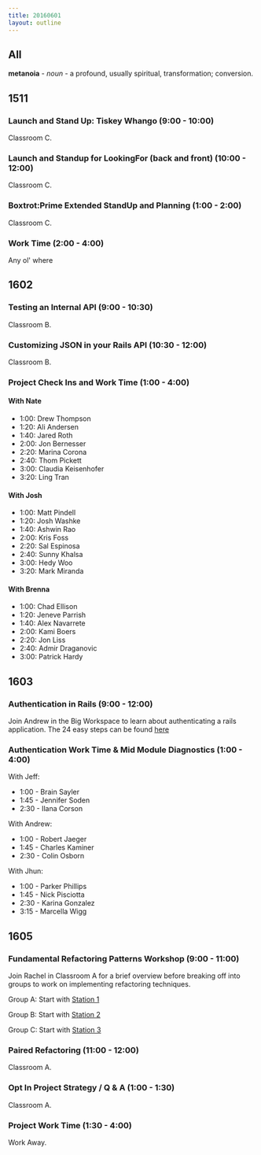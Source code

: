 ```yaml
---
title: 20160601
layout: outline
---
```


## All

**metanoia** - _noun_ - a profound, usually spiritual, transformation; conversion.


## 1511

### Launch and Stand Up: Tiskey Whango (9:00 - 10:00)

Classroom C.

### Launch and Standup for LookingFor (back and front) (10:00 - 12:00)

Classroom C.

### Boxtrot:Prime Extended StandUp and Planning (1:00 - 2:00)

Classroom C.

### Work Time (2:00 - 4:00)

Any ol' where

## 1602

### Testing an Internal API (9:00 - 10:30)

Classroom B.

### Customizing JSON in your Rails API (10:30 - 12:00)

Classroom B.

### Project Check Ins and Work Time (1:00 - 4:00)

#### With Nate
  - 1:00: Drew Thompson
  - 1:20: Ali Andersen
  - 1:40: Jared Roth
  - 2:00: Jon Bernesser
  - 2:20: Marina Corona
  - 2:40: Thom Pickett
  - 3:00: Claudia Keisenhofer
  - 3:20: Ling Tran

#### With Josh
  - 1:00: Matt Pindell
  - 1:20: Josh Washke
  - 1:40: Ashwin Rao
  - 2:00: Kris Foss
  - 2:20: Sal Espinosa
  - 2:40: Sunny Khalsa
  - 3:00: Hedy Woo
  - 3:20: Mark Miranda

#### With Brenna
  - 1:00: Chad Ellison
  - 1:20: Jeneve Parrish
  - 1:40: Alex Navarrete
  - 2:00: Kami Boers
  - 2:20: Jon Liss
  - 2:40: Admir Draganovic
  - 3:00: Patrick Hardy

## 1603

### Authentication in Rails (9:00 - 12:00)

Join Andrew in the Big Workspace to learn about authenticating a rails application. The 24 easy steps can be found [here](https://github.com/turingschool/lesson_plans/blob/master/ruby_02-web_applications_with_ruby/authentication.markdown)

### Authentication Work Time & Mid Module Diagnostics (1:00 - 4:00)

With Jeff:

  * 1:00 - Brain Sayler
  * 1:45 - Jennifer Soden
  * 2:30 - Ilana Corson

With Andrew:

  * 1:00 - Robert Jaeger
  * 1:45 - Charles Kaminer
  * 2:30 - Colin Osborn

With Jhun:

  * 1:00 - Parker Phillips
  * 1:45 - Nick Pisciotta
  * 2:30 - Karina Gonzalez
  * 3:15 - Marcella Wigg



## 1605

### Fundamental Refactoring Patterns Workshop (9:00 - 11:00)

Join Rachel in Classroom A for a brief overview before breaking off into groups to work on implementing refactoring techniques.

Group A: Start with [Station 1](https://github.com/turingschool/lesson_plans/blob/master/ruby_01-object_oriented_programming_with_ruby/refactoring_patterns_station_1.markdown)

Group B: Start with [Station 2](https://github.com/turingschool/lesson_plans/blob/master/ruby_01-object_oriented_programming_with_ruby/refactoring_patterns_station_2.markdown)

Group C: Start with [Station 3](https://github.com/turingschool/lesson_plans/blob/master/ruby_01-object_oriented_programming_with_ruby/refactoring_patterns_station_3.markdown)

### Paired Refactoring (11:00 - 12:00)

Classroom A.

### Opt In Project Strategy / Q & A (1:00 - 1:30)

Classroom A.

### Project Work Time (1:30 - 4:00)

Work Away.
